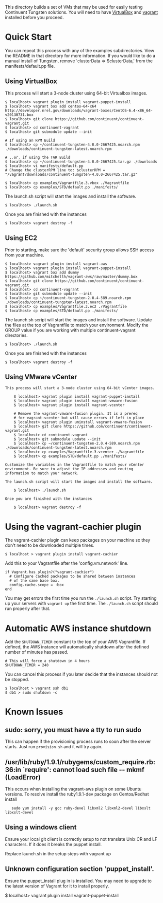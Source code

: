 This directory builds a set of VMs that may be used for easily testing Continuent Tungsten solutions. You will need to have [VirtualBox](https://www.virtualbox.org/) and [vagrant](http://www.vagrantup.com/) installed before you proceed.

# Quick Start

You can repeat this process with any of the examples subdirectories. View the README in that directory for more information. If you would like to do a manual install of Tungsten, remove 'clusterData => $clusterData,' from the manifests/default.pp file.

## Using VirtualBox

This process will start a 3-node cluster using 64-bit Virtualbox images.

    $ localhost> vagrant plugin install vagrant-puppet-install
    $ localhost> vagrant box add centos-64-x64 http://developer.nrel.gov/downloads/vagrant-boxes/CentOS-6.4-x86_64-v20130731.box
    $ localhost> git clone https://github.com/continuent/continuent-vagrant.git
    $ localhost> cd continuent-vagrant
    $ localhost> git submodule update --init
    
    # If using an RPM Build
    $ localhost> cp ~/continuent-tungsten-4.0.0-2667425.noarch.rpm ./downloads/continuent-tungsten-latest.noarch.rpm
    
    # ..or, if using the TAR Build
    $ localhost> cp ~/continuent-tungsten-4.0.0-2667425.tar.gz ./downloads
    $ localhost> vi manifests/default.pp
    # Change the clusterRPM line to: $clusterRPM = "/vagrant/downloads/continuent-tungsten-4.0.0-2667425.tar.gz"
    
    $ localhost> cp examples/Vagrantfile.3.vbox ./Vagrantfile
    $ localhost> cp examples/STD/default.pp ./manifests/

The launch.sh script will start the images and install the software.

    $ localhost> ./launch.sh

Once you are finished with the instances

    $ localhost> vagrant destroy -f

## Using EC2

Prior to starting, make sure the 'default' security group allows SSH access from your machine.

    $ localhost> vagrant plugin install vagrant-aws
    $ localhost> vagrant plugin install vagrant-puppet-install  
    $ localhost> vagrant box add dummy https://github.com/mitchellh/vagrant-aws/raw/master/dummy.box
    $ localhost> git clone https://github.com/continuent/continuent-vagrant.git
    $ localhost> cd continuent-vagrant
    $ localhost> git submodule update --init
    $ localhost> cp ~/continuent-tungsten-2.0.4-589.noarch.rpm ./downloads/continuent-tungsten-latest.noarch.rpm
    $ localhost> cp examples/Vagrantfile.3.ec2 ./Vagrantfile
    $ localhost> cp examples/STD/default.pp ./manifests/

The launch.sh script will start the images and install the software. Update the files at the top of Vagrantfile to match your environment. Modify the GROUP value if you are working with multiple continuent-vagrant directories.

    $ localhost> ./launch.sh

Once you are finished with the instances

    $ localhost> vagrant destroy -f


## Using VMware vCenter

    This process will start a 3-node cluster using 64-bit vCenter images.

        $ localhost> vagrant plugin install vagrant-puppet-install
        $ localhost> vagrant plugin install vagrant-vmware-fusion
        $ localhost> vagrant plugin install vagrant-vcenter
        
        # Remove the vagrant-vmware-fusion plugin. It is a prereq
        # for vagrant-vcenter but will cause errors if left in place
        $ localhost> vagrant plugin uninstall vagrant-vmware-fusion
        $ localhost> git clone https://github.com/continuent/continuent-vagrant.git
        $ localhost> cd continuent-vagrant
        $ localhost> git submodule update --init
        $ localhost> cp ~/continuent-tungsten-2.0.4-589.noarch.rpm ./downloads/continuent-tungsten-latest.noarch.rpm
        $ localhost> cp examples/Vagrantfile.3.vcenter ./Vagrantfile
        $ localhost> cp examples/STD/default.pp ./manifests/

    Customize the variables in the Vagrantfile to match your vCenter environment. Be sure to adjust the IP addresses and routing information to match your network.

    The launch.sh script will start the images and install the software.

        $ localhost> ./launch.sh

    Once you are finished with the instances

        $ localhost> vagrant destroy -f



# Using the vagrant-cachier plugin

The vagrant-cachier plugin can keep packages on your machine so they don't need to be downloaded multiple times.

    $ localhost > vagrant plugin install vagrant-cachier

Add this to your Vagrantfile after the 'config.vm.network' line.

    if Vagrant.has_plugin?("vagrant-cachier")
      # Configure cached packages to be shared between instances
      # of the same base box.
      config.cache.scope = :box
    end

You may get errors the first time you run the `./launch.sh` script. Try starting up your servers with `vagrant up` the first time. The `./launch.sh` script should run properly after that.

# Automatic AWS instance shutdown

Add the `SHUTDOWN_TIMER` constant to the top of your AWS Vagrantfile. If defined, the AWS instance will automatically shutdown after the defined number of minutes has passed.

    # This will force a shutdown in 4 hours
    SHUTDOWN_TIMER = 240

You can cancel this process if you later decide that the instances should not be stopped.

    $ localhost > vagrant ssh db1
    $ db1 > sudo shutdown -c

# Known Issues

## sudo: sorry, you must have a tty to run sudo

This can happen if the provisioning process runs to soon after the server starts. Just run `provision.sh` and it will try again.

## /usr/lib/ruby/1.9.1/rubygems/custom_require.rb:36:in `require': cannot load such file -- mkmf (LoadError)

This occurs when installing the vagrant-aws plugin on some Ubuntu versions. To resolve install the ruby1.9.1-dev package
on Centos/Redhat install

       sudo yum install -y gcc ruby-devel libxml2 libxml2-devel libxslt libxslt-devel

## Using a windows client

Ensure your local git client is correctly setup to not translate Unix CR and LF characters. If it does it breaks the puppet install.

Replace launch.sh in the setup steps with vagrant up

## Unknown configuration section 'puppet_install'.

Ensure the puppet_install plug in is installed. You may need to upgrade to the latest version of Vagrant for it to install properly.

   $ localhost> vagrant plugin install vagrant-puppet-install
